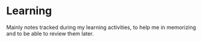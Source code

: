 # Learning
Mainly notes tracked during my learning activities, to help me in memorizing and to be able to review them later.
